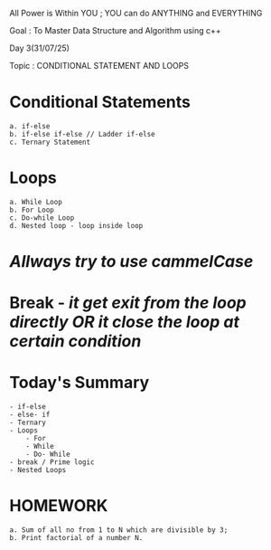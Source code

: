 All Power is Within YOU ; YOU can do ANYTHING and EVERYTHING

Goal : To Master Data Structure and Algorithm using c++

Day 3(31/07/25)

Topic : CONDITIONAL STATEMENT AND LOOPS

# Conditional Statements 
 
    a. if-else
    b. if-else if-else // Ladder if-else
    c. Ternary Statement

# Loops
    a. While Loop
    b. For Loop 
    c. Do-while Loop
    d. Nested loop - loop inside loop

# *Allways try to use cammelCase*

# Break - *it get exit from the loop directly OR it close the loop at certain condition*


# Today's Summary
    - if-else
    - else- if 
    - Ternary
    - Loops 
        - For
        - While
        - Do- While 
    - break / Prime logic
    - Nested Loops

# HOMEWORK
    a. Sum of all no from 1 to N which are divisible by 3; 
    b. Print factorial of a number N.